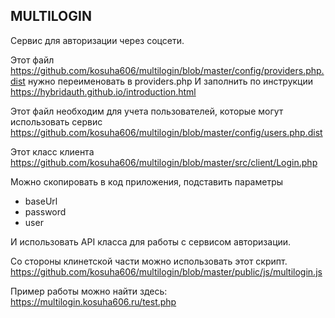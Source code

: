 MULTILOGIN
---

Сервис для авторизации через соцсети.

Этот файл https://github.com/kosuha606/multilogin/blob/master/config/providers.php.dist
нужно переименовать в providers.php
И заполнить по инструкции
https://hybridauth.github.io/introduction.html


Этот файл необходим для учета пользователей, которые могут использовать сервис
https://github.com/kosuha606/multilogin/blob/master/config/users.php.dist

Этот класс клиента
https://github.com/kosuha606/multilogin/blob/master/src/client/Login.php

Можно скопировать в код приложения, подставить параметры
- baseUrl
- password
- user

И иcпользовать API класса для работы с сервисом авторизации.

Со стороны клинетской части можно использовать этот скрипт.
https://github.com/kosuha606/multilogin/blob/master/public/js/multilogin.js

Пример работы можно найти здесь:
https://multilogin.kosuha606.ru/test.php
